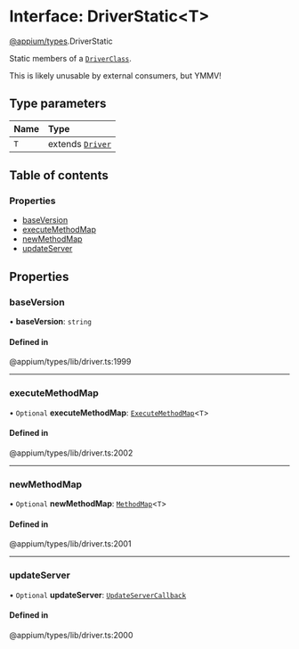 # Interface: DriverStatic<T\>

[@appium/types](../modules/appium_types.md).DriverStatic

Static members of a [`DriverClass`](../modules/appium_types.md#driverclass).

This is likely unusable by external consumers, but YMMV!

## Type parameters

| Name | Type |
| :------ | :------ |
| `T` | extends [`Driver`](appium_types.Driver.md) |

## Table of contents

### Properties

- [baseVersion](appium_types.DriverStatic.md#baseversion)
- [executeMethodMap](appium_types.DriverStatic.md#executemethodmap)
- [newMethodMap](appium_types.DriverStatic.md#newmethodmap)
- [updateServer](appium_types.DriverStatic.md#updateserver)

## Properties

### baseVersion

• **baseVersion**: `string`

#### Defined in

@appium/types/lib/driver.ts:1999

___

### executeMethodMap

• `Optional` **executeMethodMap**: [`ExecuteMethodMap`](../modules/appium_types.md#executemethodmap)<`T`\>

#### Defined in

@appium/types/lib/driver.ts:2002

___

### newMethodMap

• `Optional` **newMethodMap**: [`MethodMap`](../modules/appium_types.md#methodmap)<`T`\>

#### Defined in

@appium/types/lib/driver.ts:2001

___

### updateServer

• `Optional` **updateServer**: [`UpdateServerCallback`](../modules/appium_types.md#updateservercallback)

#### Defined in

@appium/types/lib/driver.ts:2000
